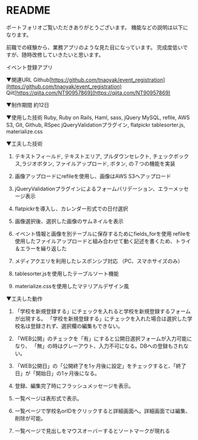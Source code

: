 # README

ポートフォリオご覧いただきありがとうございます。
機能などの説明は以下になります。

前職での経験から、業務アプリのような見た目になっています。
完成度低いですが、随時改修していきたいと思います。

イベント登録アプリ

▼関連URL
  Github[https://github.com/tnaoyak/event_registration](https://github.com/tnaoyak/event_registration)
  Qiit[https://qiita.com/NT90957869](https://qiita.com/NT90957869)

▼制作期間
  約12日

▼使用した技術
  Ruby, Ruby on Rails, Haml, sass, jQuery
  MySQL, refile, AWS S3, Git, Github, RSpec
  jQueryValidationプラグイン, flatpickr
  tablesorter.js, materialize.css

▼工夫した技術
  1) テキストフィールド, テキストエリア, プルダウンセレクト,
    チェックボックス,ラジオボタン, ファイルアップロード, ボタン,
    の７つの機能を実装

  2) 画像アップロードにrefileを使用し、画像はAWS S3へアップロード

  3) jQueryValidationプラグインによるフォームバリデーション、エラーメッセージ表示

  4) flatpickrを導入し、カレンダー形式での日付選択

  5) 画像選択後、選択した画像のサムネイルを表示

  6) イベント情報と画像を別テーブルに保存するためにfields_forを使用
    refileを使用したファイルアップロードと組み合わせて動く記述を書くため、トライ＆エラーを繰り返した

  7) メディアクエリを利用したレスポンシブ対応
    （PC、スマホサイズのみ）

  8) tablesorter.jsを使用したテーブルソート機能

  9) materialize.cssを使用したマテリアルデザイン風

▼工夫した動作
1) 「学校を新規登録する」にチェックを入れると学校を新規登録するフォームが出現する。
  「学校を新規登録する」にチェックを入れた場合は選択した学校名は登録されず、選択欄の編集もできない。

2) 「WEB公開」のチェックを「有」にすると公開日選択フォームが入力可能になり、
  「無」の時はグレーアウト、入力不可になる。DBへの登録もされない。

3) 「WEB公開日」の「公開終了を1ヶ月後に設定」をチェックすると、「終了日」が「開始日」の1ヶ月後になる。

4) 登録、編集完了時にフラッシュメッセージを表示。

5) 一覧ページは表形式で表示。

6) 一覧ページで学校名orIDをクリックすると詳細画面へ。詳細画面では編集、削除が可能。

7) 一覧ページで見出しをマウスオーバーするとソートマークが現れる
